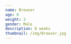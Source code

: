 ```yaml
---
name: Browser
age: 0
weight: 3
gender: Male
description: 8 weeks
thumbnail: /img/Browser.jpg
---
```


